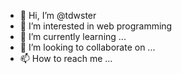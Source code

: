 - 👋 Hi, I’m @tdwster
- 👀 I’m interested in web programming
- 🌱 I’m currently learning ...
- 💞️ I’m looking to collaborate on ...
- 📫 How to reach me ...

<!---
tdwster/tdwster is a ✨ special ✨ repository because its `README.md` (this file) appears on your GitHub profile.
You can click the Preview link to take a look at your changes.
--->
